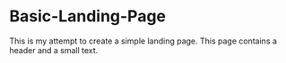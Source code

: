 # Basic-Landing-Page
This is my attempt to create a simple landing page. 
This page contains a header and a small text. 


